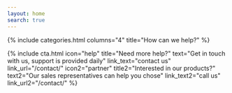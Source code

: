 ```yaml
---
layout: home
search: true
---
```


{% include categories.html columns="4" title="How can we help?" %}

{% include cta.html 
    icon="help" title="Need more help?" text="Get in touch with us, support is provided daily" link_text="contact us" link_url="/contact/" 
    icon2="partner" title2="Interested in our products?" text2="Our sales representatives can help you chose" link_text2="call us" link_url2="/contact/" 
%}
